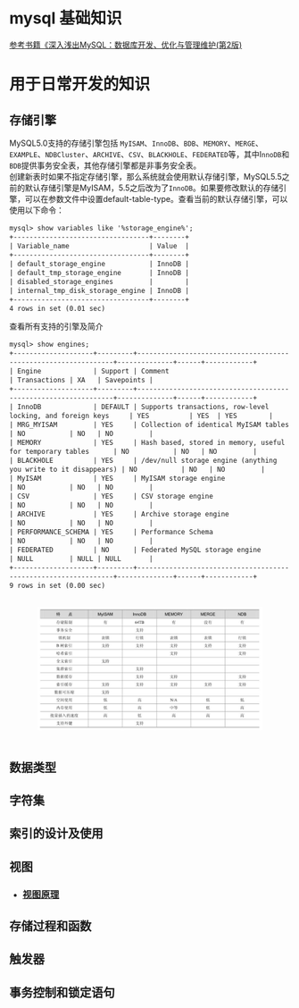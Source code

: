 # mysql 基础知识  
[参考书籍《深入浅出MySQL：数据库开发、优化与管理维护(第2版)]()  

# 用于日常开发的知识  
## 存储引擎  
MySQL5.0支持的存储引擎包括 `MyISAM`、`InnoDB`、`BDB`、`MEMORY`、`MERGE`、`EXAMPLE`、`NDBCluster`、`ARCHIVE`、`CSV`、`BLACKHOLE`、`FEDERATED`等，其中I`nnoDB`和`BDB`提供事务安全表，其他存储引擎都是非事务安全表。  
创建新表时如果不指定存储引擎，那么系统就会使用默认存储引擎，MySQL5.5之前的默认存储引擎是MyISAM，5.5之后改为了`InnoDB`。如果要修改默认的存储引擎，可以在参数文件中设置default-table-type。查看当前的默认存储引擎，可以使用以下命令：  

```shell
mysql> show variables like '%storage_engine%';
+----------------------------------+--------+
| Variable_name                    | Value  |
+----------------------------------+--------+
| default_storage_engine           | InnoDB |
| default_tmp_storage_engine       | InnoDB |
| disabled_storage_engines         |        |
| internal_tmp_disk_storage_engine | InnoDB |
+----------------------------------+--------+
4 rows in set (0.01 sec)
```

查看所有支持的引擎及简介     
```
mysql> show engines;   
+--------------------+---------+----------------------------------------------------------------+--------------+------+------------+
| Engine             | Support | Comment                                                        | Transactions | XA   | Savepoints |
+--------------------+---------+----------------------------------------------------------------+--------------+------+------------+
| InnoDB             | DEFAULT | Supports transactions, row-level locking, and foreign keys     | YES          | YES  | YES        |
| MRG_MYISAM         | YES     | Collection of identical MyISAM tables                          | NO           | NO   | NO         |
| MEMORY             | YES     | Hash based, stored in memory, useful for temporary tables      | NO           | NO   | NO         |
| BLACKHOLE          | YES     | /dev/null storage engine (anything you write to it disappears) | NO           | NO   | NO         |
| MyISAM             | YES     | MyISAM storage engine                                          | NO           | NO   | NO         |
| CSV                | YES     | CSV storage engine                                             | NO           | NO   | NO         |
| ARCHIVE            | YES     | Archive storage engine                                         | NO           | NO   | NO         |
| PERFORMANCE_SCHEMA | YES     | Performance Schema                                             | NO           | NO   | NO         |
| FEDERATED          | NO      | Federated MySQL storage engine                                 | NULL         | NULL | NULL       |
+--------------------+---------+----------------------------------------------------------------+--------------+------+------------+
9 rows in set (0.00 sec)
```

<br>
<div align=center>
    <img src="../../../res/mysql-engine-feature.png" width="80%" height="80%" ></img>  
</div>
<br>


## 数据类型 

## 字符集  

## 索引的设计及使用  

## 视图  

- ### [视图原理](mysql-viewer.md)  

## 存储过程和函数  

## 触发器  

## 事务控制和锁定语句  






